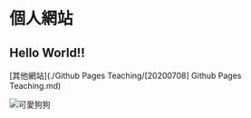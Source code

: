 # 個人網站

## Hello World!!

[其他網站](./Github Pages Teaching/[20200708] Github Pages Teaching.md) 

![可愛狗狗](https://images.pexels.com/photos/257540/pexels-photo-257540.jpeg?auto=compress&cs=tinysrgb&h=750&w=1260)
